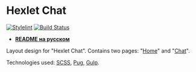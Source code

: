 # Hexlet Chat
[![Stylelint](https://github.com/VilerIT/hexlet-chat/actions/workflows/stylelint.yml/badge.svg)](https://github.com/VilerIT/hexlet-chat/actions/workflows/stylelint.yml)
[![Build Status](https://app.travis-ci.com/VilerIT/hexlet-chat.svg?branch=main)](https://app.travis-ci.com/VilerIT/hexlet-chat)

* **[README на русском](./README.ru-RU.md)**

Layout design for "Hexlet Chat". Contains two pages: "[Home](https://viler-hexletchat.surge.sh/)" and "[Chat](https://viler-hexletchat.surge.sh/chat.html)".

Technologies used: [SCSS](https://sass-lang.com/), [Pug](https://pugjs.org/), [Gulp](https://gulpjs.com/).
